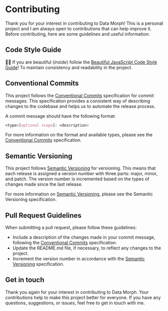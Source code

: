# Contributing

Thank you for your interest in contributing to Data Morph! This is a personal project and I am always open to contributions that can help improve it. Before contributing, here are some guidelines and useful information:

## Code Style Guide

💅🏻 If you are beautiful (*inside*) follow the [Beautiful JavaScript Code Style Guide](https://github.com/SabrinaBarros/beautiful-code-style-guide/blob/main/JavaScript/JSstyleGuide.md)! To maintain consistency and readability in the project.

## Conventional Commits

This project follows the [Conventional Commits](https://www.conventionalcommits.org/en/v1.0.0/) specification for commit messages. This specification provides a consistent way of describing changes to the codebase and helps us to automate the release process.

A commit message should have the following format:

```css
<type>[optional scope]: <description>
```

For more information on the format and available types, please see the [Conventional Commits](https://www.conventionalcommits.org/en/v1.0.0/) specification.

## Semantic Versioning

This project follows [Semantic Versioning](https://semver.org/) for versioning. This means that each release is assigned a version number with three parts: major, minor, and patch. The version number is incremented based on the types of changes made since the last release.

For more information on [Semantic Versioning](https://semver.org/), please see the Semantic Versioning specification.

## Pull Request Guidelines

When submitting a pull request, please follow these guidelines:

- Include a description of the changes made in your commit message, following the [Conventional Commits](https://www.conventionalcommits.org/en/v1.0.0/) specification.
- Update the README.md file, if necessary, to reflect any changes to the project.
- Increment the version number in accordance with the [Semantic Versioning](https://semver.org/) specification.

## Get in touch

Thank you again for your interest in contributing to Data Morph. Your contributions help to make this project better for everyone. If you have any questions, suggestions, or issues, feel free to get in touch with me.